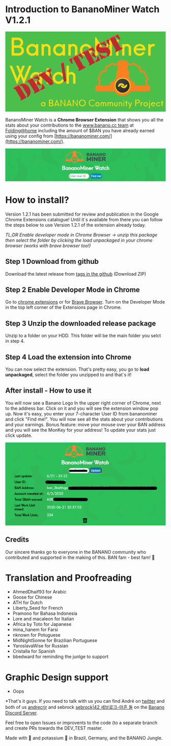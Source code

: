 # Introduction to BananoMiner Watch V1.2.1

![](./assets/DEVTEST_repository-card-small.png)

BananoMiner Watch is a **Chrome Browser Extension** that shows you all the stats about your contributions to the [www.banano.cc team](https://stats.foldingathome.org/team/234980) at [Folding@home](https://foldingathome.org/) including the amount of $BAN you have already earned using your config from [https://bananominer.com/](https://bananominer.com/).

![](./assets/mine-intro.png)

# How to install?

Version 1.2.1 has been submitted for review and publication in the Google Chrome Extensions catalogue!
Until it´s available from there you can follow the steps below to use Version 1.2.1 of the extension already today.

*TL;DR Enable developer mode in Chrome Browser -> unzip this package then select the folder by clicking the load unpackaged in your chrome browser (works with brave browser too!)*

## Step 1 Download from github
 Download the latest release from [tags in the github](https://github.com/sebrock/bananominer-watch-DEV_TEST/releases) (Download ZIP)

## Step 2 Enable Developer Mode in Chrome
Go to [chrome extensions](chrome://extensions) or for [Brave Browser](brave://extensions).
Turn on the Developer Mode in the top left corner of the Extensions page in Chrome. 

## Step 3 Unzip the downloaded release package 
Unzip to a folder on your HDD. This folder will be the main folder you selct in step 4.

## Step 4 Load the extension into Chrome
You can now select the extension. That's pretty easy, you go to **load unpackaged**,  select the folder you unzipped to and that´s it!

## After install - How to use it
You will now see a Banano Logo In the upper right corner of Chrome, next to the address bar.
Click on it and you will see the extension window pop up.
Now it's easy, you enter your 7-character User ID from bananominer and click "Find me!".
You will now see all the stats about your contributions and your earnings.
Bonus feature: move your mouse over your BAN address and you will see the MonKey for your address!
To update your stats just click update.


![](./assets/inside-amount.png)

## Credits
Our sincere thanks go to everyone in the BANANO community who contributed and supported in the making of this. BAN fam - best fam! 💛

# Translation and Proofreading
- AhmedDhaif93 for Arabic
- Goose for Chinese
- ATH for Dutch
- Liberty_Seed for French
- Pramono for Bahasa Indonesia
- Lore and macaleon for Italian
- Africa by Toto for Japanese
- mina_hanem for Farsi
- nknown for Potuguese
- MidNightSonne for Brazilian Portuguese
- YaroslavaWise for Russian
- Cristalla for Spanish
- bbedward for reminding the junlge to support 

# Graphic Design support
 - Oops

*That's it guys. If you need to talk with us you can find André on [twitter](https://twitter.com/andrecrjr) and both of us [andrecrjr](https://discordapp.com/users/2731
) and sebrock [sebrock|42 세브로크-마흔 둘](https://discordapp.com/users/4242) on the [Banano Discord Server](https://chat.banano.cc/).

Feel free to open Issues or improvents to the code (to a separate branch and create PRs towards the DEV_TEST master.

Made with 🧡 and potassium 🍌 in Brazil, Germany, and the BANANO Jungle.
